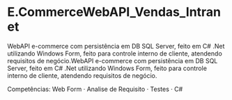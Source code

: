 # E.CommerceWebAPI_Vendas_Intranet

WebAPI e-commerce com persistência em DB SQL Server, feito em C# .Net utilizando Windows Form, feito para controle interno de cliente, atendendo requisitos de negócio.WebAPI e-commerce com persistência em DB SQL Server, feito em C# .Net utilizando Windows Form, feito para controle interno de cliente, atendendo requisitos de negócio.

Competências: Web Form · Analise de Requisito · Testes · C#
